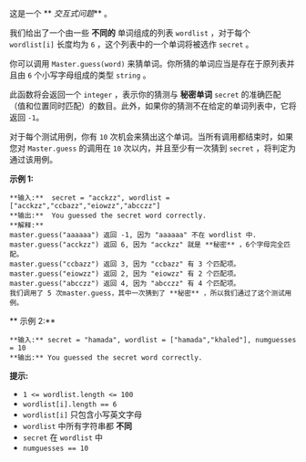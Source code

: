 这是一个  ** _交互式问题_** 。

我们给出了一个由一些 **不同的** 单词组成的列表 `wordlist` ，对于每个 `wordlist[i]` 长度均为 `6`
，这个列表中的一个单词将被选作 `secret` 。

你可以调用 `Master.guess(word)` 来猜单词。你所猜的单词应当是存在于原列表并且由 `6` 个小写字母组成的类型 `string` 。

此函数将会返回一个 `integer` ，表示你的猜测与 **秘密单词**  `secret`
的准确匹配（值和位置同时匹配）的数目。此外，如果你的猜测不在给定的单词列表中，它将返回 `-1`。

对于每个测试用例，你有 `10` 次机会来猜出这个单词。当所有调用都结束时，如果您对 `Master.guess` 的调用在 `10`
次以内，并且至少有一次猜到 `secret` ，将判定为通过该用例。



**示例 1:**

    
    
    **输入:**  secret = "acckzz", wordlist = ["acckzz","ccbazz","eiowzz","abcczz"]
    **输出:**  You guessed the secret word correctly.
    **解释:**
    master.guess("aaaaaa") 返回 -1, 因为 "aaaaaa" 不在 wordlist 中.
    master.guess("acckzz") 返回 6, 因为 "acckzz" 就是 **秘密** ，6个字母完全匹配。
    master.guess("ccbazz") 返回 3, 因为 "ccbazz" 有 3 个匹配项。
    master.guess("eiowzz") 返回 2, 因为 "eiowzz" 有 2 个匹配项。
    master.guess("abcczz") 返回 4, 因为 "abcczz" 有 4 个匹配项。
    我们调用了 5 次master.guess，其中一次猜到了 **秘密** ，所以我们通过了这个测试用例。
    

**  示例 2:**

    
    
    **输入:** secret = "hamada", wordlist = ["hamada","khaled"], numguesses = 10
    **输出:** You guessed the secret word correctly.
    



**提示:**

  * `1 <= wordlist.length <= 100`
  * `wordlist[i].length == 6`
  * `wordlist[i]` 只包含小写英文字母
  * `wordlist` 中所有字符串都 **不同**
  * `secret` 在 `wordlist` 中
  * `numguesses == 10`

